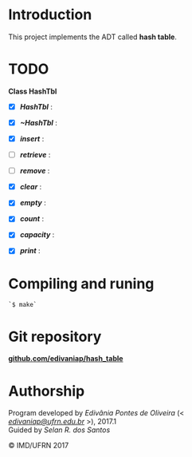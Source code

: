 # Introduction

This project implements the ADT called **hash table**.

# TODO

**Class HashTbl**  

- [X] _**HashTbl**_ :
- [X] _**~HashTbl**_ :
- [X] _**insert**_ : 
- [ ] _**retrieve**_ : 
- [ ] _**remove**_ : 
- [X] _**clear**_ : 
- [X] _**empty**_ : 
- [X] _**count**_ : 
- [X] _**capacity**_ : 
- [X] _**print**_ : 

	
# Compiling and runing

	`$ make`


# Git repository

[**github.com/edivaniap/hash_table**](https://github.com/edivaniap/hash_table)


# Authorship

Program developed by _Edivânia Pontes de Oliveira_ (< *edivaniap@ufrn.edu.br* >), 2017.1  
Guided by _Selan R. dos Santos_

&copy; IMD/UFRN 2017
